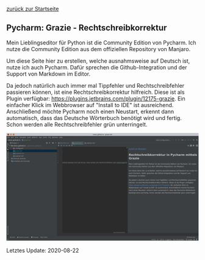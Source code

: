 [zurück zur Startseite](https://rsmuc.github.io/)

## Pycharm: Grazie - Rechtschreibkorrektur

Mein Lieblingseditor für Python ist die Community Edition von Pycharm. Ich nutze die Community Edition aus dem offiziellen Repository von Manjaro. 

Um diese Seite hier zu erstellen, welche ausnahmsweise auf Deutsch ist, nutze ich auch Pycharm. Dafür sprechen die Github-Integration und der Support von Markdown im Editor.

Da jedoch natürlich auch immer mal Tippfehler und Rechtschreibfehler passieren können, ist eine Rechtschreibkorrektur hilfreich. Diese ist als Plugin verfügbar: <https://plugins.jetbrains.com/plugin/12175-grazie>. Ein einfacher Klick im Webbrowser auf "Install to IDE" ist ausreichend. Anschließend möchte Pycharm noch einen Neustart, erkennt dann automatisch, dass das Deutsche Wörterbuch benötigt wird und fertig. Schon werden alle Rechtschreibfehler grün unterringelt.

![Grazie](grazie.png)  


Letztes Update: 2020-08-22